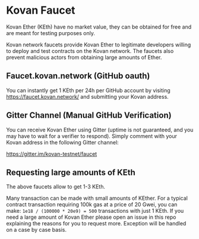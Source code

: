 # Kovan Faucet

Kovan Ether (KEth) have no market value, they can be obtained for free and are meant for testing purposes only.

Kovan network faucets provide Kovan Ether to legitimate developers willing to deploy and test contracts on the Kovan network. The faucets also prevent malicious actors from obtaining large amounts of Ether.

## Faucet.kovan.network (GitHub oauth)

You can instantly get 1 KEth per 24h per GitHub account by visiting https://faucet.kovan.network/ and submitting your Kovan address.

## Gitter Channel (Manual GitHub Verification)

You can receive Kovan Ether using Gitter (uptime is not guaranteed, and you may have to wait for a verifier to respond). Simply comment with your Kovan address in the following Gitter channel:

https://gitter.im/kovan-testnet/faucet

## Requesting large amounts of KEth

The above faucets allow to get 1-3 KEth.

Many transaction can be made with small amounts of KEther. For a typical contract transaction requiring 100k gas at a price of 20 Gwei, you can make: `1e18 / (100000 * 20e9) = 500` transactions with just 1 KEth. If you need a large amount of Kovan Ether please open an issue in this repo explaining the reasons for you to request more. Exception will be handled on a case by case basis.
